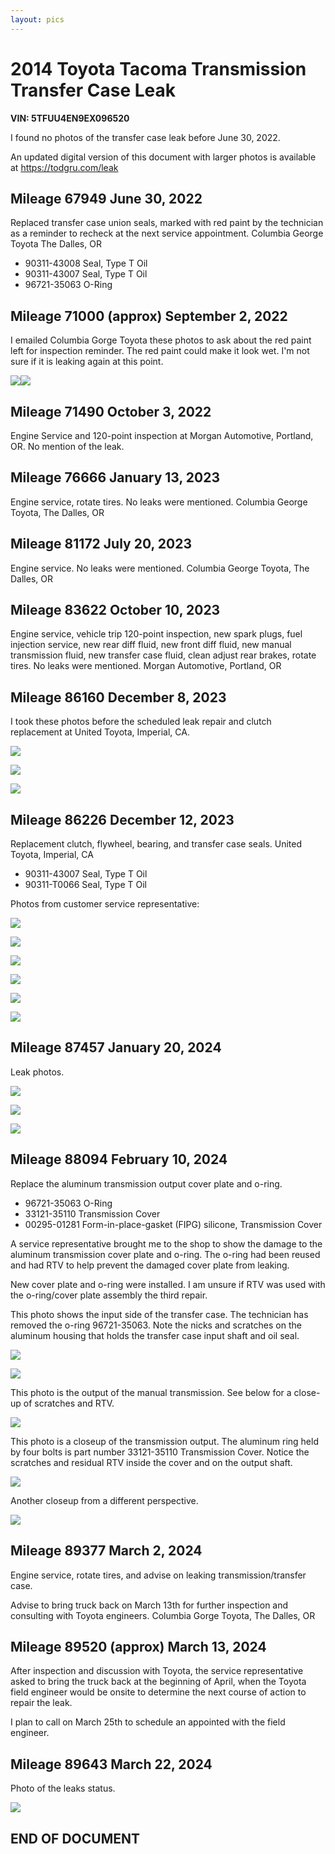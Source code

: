 ```yaml
---
layout: pics
---
```


# 2014 Toyota Tacoma Transmission Transfer Case Leak

**VIN: 5TFUU4EN9EX096520**

I found no photos of the transfer case leak before June 30, 2022.

An updated digital version of this document with larger photos is available at https://todgru.com/leak

## Mileage 67949 June 30, 2022 

Replaced transfer case union seals, marked with red paint by the
technician as a reminder to recheck at the next service appointment.
Columbia George Toyota The Dalles, OR

-   90311-43008 Seal, Type T Oil
-   90311-43007 Seal, Type T Oil
-   96721-35063 O-Ring

## Mileage 71000 (approx) September 2, 2022

I emailed Columbia Gorge Toyota these photos to ask about the red paint
left for inspection reminder. The red paint could make it look wet. I\'m
not sure if it is leaking again at this point.

![](images/image13.jpg)![](images/image7.jpg)

## Mileage 71490 October 3, 2022

Engine Service and 120-point inspection at Morgan Automotive, Portland,
OR. No mention of the leak.

## Mileage 76666 January 13, 2023

Engine service, rotate tires. No leaks were mentioned. Columbia George
Toyota, The Dalles, OR

## Mileage 81172 July 20, 2023

Engine service. No leaks were mentioned. Columbia George Toyota, The
Dalles, OR

## Mileage 83622 October 10, 2023

Engine service, vehicle trip 120-point inspection, new spark plugs, fuel
injection service, new rear diff fluid, new front diff fluid, new manual
transmission fluid, new transfer case fluid, clean adjust rear brakes,
rotate tires. No leaks were mentioned. Morgan Automotive, Portland, OR

## Mileage 86160 December 8, 2023

I took these photos before the scheduled leak repair and clutch replacement at United Toyota, Imperial, CA.

![](images/image5.jpg)

![](images/image1.jpg)

![](images/image9.jpg)

##

## Mileage 86226 December 12, 2023

Replacement clutch, flywheel, bearing, and transfer case seals. United Toyota, Imperial, CA

-   90311-43007 Seal, Type T Oil
-   90311-T0066 Seal, Type T Oil

Photos from customer service representative:

![](images/image8.jpg)

![](images/image17.png)

![](images/image6.jpg)

![](images/image14.png)

![](images/image3.jpg)

![](images/image4.png)

## Mileage 87457 January 20, 2024

Leak photos.

![](images/image15.jpg)

![](images/image16.jpg)

![](images/image19.jpg)

## Mileage 88094 February 10, 2024

Replace the aluminum transmission output cover plate and o-ring.

-   96721-35063 O-Ring
-   33121-35110 Transmission Cover
-   00295-01281 Form-in-place-gasket (FIPG) silicone, Transmission Cover

A service representative brought me to the shop to show the damage to
the aluminum transmission cover plate and o-ring. The o-ring had been
reused and had RTV to help prevent the damaged cover plate from leaking.

New cover plate and o-ring were installed. I am unsure if RTV was used
with the o-ring/cover plate assembly the third repair.

This photo shows the input side of the transfer case. The technician has
removed the o-ring 96721-35063. Note the nicks and scratches on the
aluminum housing that holds the transfer case input shaft and oil seal.

![](images/image12.png)

![](images/image10.png)

This photo is the output of the manual transmission. See below for a
close-up of scratches and RTV.

![](images/image2.jpg)

This photo is a closeup of the transmission output. The aluminum ring
held by four bolts is part number 33121-35110 Transmission Cover. Notice
the scratches and residual RTV inside the cover and on the output shaft.

![](images/image11.png)

Another closeup from a different perspective.

![](images/image18.png)

## Mileage 89377 March 2, 2024

Engine service, rotate tires, and advise on leaking
transmission/transfer case.

Advise to bring truck back on March 13th for further inspection and
consulting with Toyota engineers. Columbia Gorge Toyota, The Dalles, OR

## Mileage 89520 (approx) March 13, 2024

After inspection and discussion with Toyota, the service representative
asked to bring the truck back at the beginning of April, when the Toyota
field engineer would be onsite to determine the next course of action to
repair the leak.

I plan to call on March 25th to schedule an appointed with the field engineer.

## Mileage 89643 March 22, 2024

Photo of the leaks status.

![](images/image20.jpg)

## END OF DOCUMENT